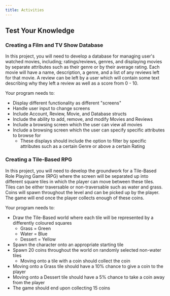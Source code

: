 ```yaml
---
title: Activities
---
```


## Test Your Knowledge

### Creating a Film and TV Show Database

In this project, you will need to develop a database for managing user's watched movies, including; ratings/reviews, genres, and displaying movies by separate attributes such as their genre or by their average rating. Each movie will have a name, description, a genre, and a list of any reviews left for that movie. A review can be left by a user which will contain some text describing why they left a review as well as a score from 0 - 10.

Your program needs to:

- Display different functionality as different "screens"
- Handle user input to change screens
- Include Account, Review, Movie, and Database structs
- Include the ability to add, remove, and modify Movies and Reviews
- Include a browsing screen which the user can view all movies
- Include a browsing screen which the user can specify specific attributes to browse for
  - These displays should include the option to filter by specific attributes such as a certain Genre or above a certain Rating

### Creating a Tile-Based RPG

In this project, you will need to develop the groundwork for a Tile-Based Role Playing Game (RPG) where the screen will be separated up into different square tiles in which the player can move between these tiles. Tiles can be either traversable or non-traversable such as water and grass. Coins will spawn throughout the level and can be picked up by the player. The game will end once the player collects enough of these coins.

Your program needs to:

- Draw the Tile-Based world where each tile will be represented by a differently coloured squares
  - Grass = Green
  - Water = Blue
  - Dessert = Yellow
- Spawn the character onto an appropriate starting tile
- Spawn 20 coins throughout the world on randomly selected non-water tiles
  - Moving onto a tile with a coin should collect the coin
- Moving onto a Grass tile should have a 10% chance to give a coin to the player
- Moving onto a Dessert tile should have a 5% chance to take a coin away from the player
- The game should end upon collecting 15 coins
